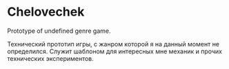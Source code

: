 # Chelovechek
Prototype of undefined genre game.

Технический прототип игры, с жанром которой я на данный момент не определился. Служит шаблоном для интересных мне механик и прочих технических экспериментов.
